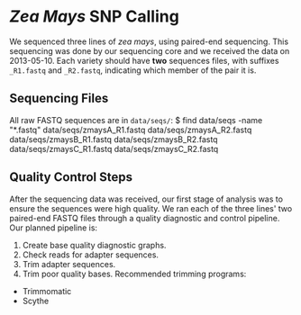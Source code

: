 # *Zea Mays* SNP Calling
We sequenced three lines of *zea mays*, using paired-end
sequencing. This sequencing was done by our sequencing core and we
received the data on 2013-05-10. Each variety should have **two**
sequences files, with suffixes `_R1.fastq` and `_R2.fastq`, indicating
which member of the pair it is.
## Sequencing Files
All raw FASTQ sequences are in `data/seqs/`:
$ find data/seqs -name "*.fastq"
data/seqs/zmaysA_R1.fastq
data/seqs/zmaysA_R2.fastq
data/seqs/zmaysB_R1.fastq
data/seqs/zmaysB_R2.fastq
data/seqs/zmaysC_R1.fastq
data/seqs/zmaysC_R2.fastq
## Quality Control Steps
After the sequencing data was received, our first stage of analysis
was to ensure the sequences were high quality. We ran each of the
three lines' two paired-end FASTQ files through a quality diagnostic
and control pipeline. Our planned pipeline is:
1. Create base quality diagnostic graphs.
2. Check reads for adapter sequences.
3. Trim adapter sequences.
4. Trim poor quality bases.
Recommended trimming programs:
- Trimmomatic
- Scythe